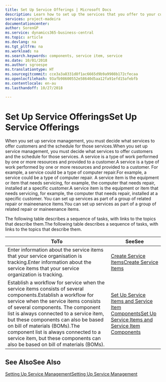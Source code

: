 ```yaml
---
title: Set Up Service Offerings | Microsoft Docs
description: Learn how to set up the services that you offer to your customers.
services: project-madeira
documentationcenter: 
author: SorenGP
ms.service: dynamics365-business-central
ms.topic: article
ms.devlang: na
ms.tgt_pltfrm: na
ms.workload: na
ms.search.keywords: components, service item, service
ms.date: 10/01/2018
ms.author: sgroespe
ms.translationtype: HT
ms.sourcegitcommit: cce3a3a8331d8f1ac6665d9b9a9908b172cfecaa
ms.openlocfilehash: 93afb98600552e58640d5aa12fa91efd15afebfb
ms.contentlocale: en-au
ms.lasthandoff: 10/27/2018

---
```


# <a name="set-up-service-offerings"></a><span data-ttu-id="ba761-103">Set Up Service Offerings</span><span class="sxs-lookup"><span data-stu-id="ba761-103">Set Up Service Offerings</span></span>
<span data-ttu-id="ba761-104">When you set up service management, you must decide what services to offer customers and the schedule for those services.</span><span class="sxs-lookup"><span data-stu-id="ba761-104">When you set up service management, you must decide what services to offer customers and the schedule for those services.</span></span> <span data-ttu-id="ba761-105">A service is a type of work performed by one or more resources and provided to a customer.</span><span class="sxs-lookup"><span data-stu-id="ba761-105">A service is a type of work performed by one or more resources and provided to a customer.</span></span> <span data-ttu-id="ba761-106">For example, a service could be a type of computer repair.</span><span class="sxs-lookup"><span data-stu-id="ba761-106">For example, a service could be a type of computer repair.</span></span> <span data-ttu-id="ba761-107">A service item is the equipment or item that needs servicing, for example, the computer that needs repair, installed at a specific customer.</span><span class="sxs-lookup"><span data-stu-id="ba761-107">A service item is the equipment or item that needs servicing, for example, the computer that needs repair, installed at a specific customer.</span></span> <span data-ttu-id="ba761-108">You can set up services as part of a group of related repair or maineenance items.</span><span class="sxs-lookup"><span data-stu-id="ba761-108">You can set up services as part of a group of related repair or maineenance items.</span></span>  
  
<span data-ttu-id="ba761-109">The following table describes a sequence of tasks, with links to the topics that describe them.</span><span class="sxs-lookup"><span data-stu-id="ba761-109">The following table describes a sequence of tasks, with links to the topics that describe them.</span></span>  
  
|<span data-ttu-id="ba761-110">**To**</span><span class="sxs-lookup"><span data-stu-id="ba761-110">**To**</span></span>|<span data-ttu-id="ba761-111">**See**</span><span class="sxs-lookup"><span data-stu-id="ba761-111">**See**</span></span>|  
|------------|-------------|  
|<span data-ttu-id="ba761-112">Enter information about the service items that your service organisation is tracking.</span><span class="sxs-lookup"><span data-stu-id="ba761-112">Enter information about the service items that your service organization is tracking.</span></span>|[<span data-ttu-id="ba761-113">Create Service Items</span><span class="sxs-lookup"><span data-stu-id="ba761-113">Create Service Items</span></span>](service-how-to-create-service-items.md)|  
|<span data-ttu-id="ba761-114">Establish a workflow for service when the service items consists of several components.</span><span class="sxs-lookup"><span data-stu-id="ba761-114">Establish a workflow for service when the service items consists of several components.</span></span> <span data-ttu-id="ba761-115">The component list is always connected to a service item, but these components can also be based on bill of materials (BOMs).</span><span class="sxs-lookup"><span data-stu-id="ba761-115">The component list is always connected to a service item, but these components can also be based on bill of materials (BOMs).</span></span>|[<span data-ttu-id="ba761-116">Set Up Service Items and Service Item Components</span><span class="sxs-lookup"><span data-stu-id="ba761-116">Set Up Service Items and Service Item Components</span></span>](service-how-setup-service-items.md)|  
  
## <a name="see-also"></a><span data-ttu-id="ba761-117">See Also</span><span class="sxs-lookup"><span data-stu-id="ba761-117">See Also</span></span>  
[<span data-ttu-id="ba761-118">Setting Up Service Management</span><span class="sxs-lookup"><span data-stu-id="ba761-118">Setting Up Service Management</span></span>](service-setup-service.md)   
